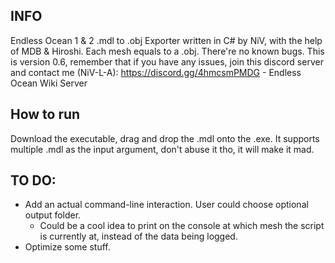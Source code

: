 ## INFO ##

Endless Ocean 1 & 2 .mdl to .obj Exporter written in C# by NiV, with the help of MDB & Hiroshi. Each mesh equals to a .obj. There're no known bugs. This is version 0.6, remember that if you have any issues, join this discord server and contact me (NiV-L-A): https://discord.gg/4hmcsmPMDG - Endless Ocean Wiki Server

## How to run ##
Download the executable, drag and drop the .mdl onto the .exe. It supports multiple .mdl as the input argument, don't abuse it tho, it will make it mad.

## TO DO: ##
- Add an actual command-line interaction. User could choose optional output folder.
	- Could be a cool idea to print on the console at which mesh the script is currently at, instead of the data being logged.
- Optimize some stuff.
